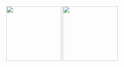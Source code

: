 <div>
  <img src="https://github-readme-stats.vercel.app/api?username=leo-pfeiffer&count_private=true&show_icons=true"
       style="height: 150px"/>
  <img src="https://github-readme-stats.vercel.app/api/top-langs/?username=leo-pfeiffer&layout=compact&hide=Jupyter%20Notebook,html&exclude_repo=Functional-Programming-in-Scala"
         style="height: 150px"/>
</div>
